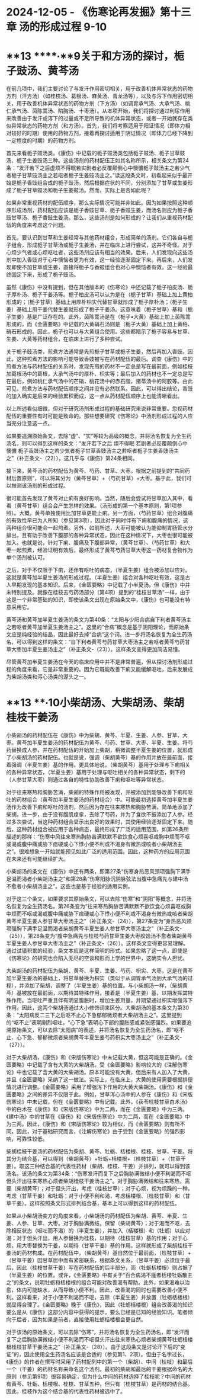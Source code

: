 # 2024-12-05 - 《伤寒论再发掘》第十三章 汤的形成过程 9-10

# **13 ****∙****9关于和方汤的探讨，栀子豉汤、黄芩汤**

在前几项中，我们主要讨论了与发汗作用密切相关，用于改善机体异常状态的药物方剂（汗方汤）（如桂枝汤、葛根汤、麻黄汤、青龙汤等），以及与泻下作用密切相关，用于改善机体异常状态的药物方剂（下方汤）（如调胃承气汤、大承气汤、桃仁承气汤、茵陈蒿汤、陷胸汤、十枣汤）。从本项开始，我们将探讨通过利尿作用来改善由于发汗或泻下的过量或不足所导致的机体异常状态，或者一开始就存在类似异常状态的药物方剂（和方汤）。首先，我们将考察适用于阳证情况（即体力相对较好的时期）使用的药物方剂，接着再探讨适用于阴证情况（即体力已经下降到一定程度的时期）的药物方剂。

首先来看栀子豉汤类。《康伤》中记载的栀子豉汤类包括栀子豉汤、栀子甘草豉汤、栀子生姜豉汤三种。这些汤剂的药材配伍正如其名称所示，相关条文为第24条：“发汗若下之后虚烦不得眠若实剧者必反覆颠倒心中懊憹栀子豉汤主之若少气者栀子甘草豉汤主之若呕者栀子生姜豉汤主之。”读这段条文时，初看起来似乎最开始是栀子香豉组合成的栀子豉汤，然后根据症状的不同，分别添加了甘草或生姜形成了栀子甘草豉汤和栀子生姜豉汤。然而，实际上是否如此呢？

如果非常重视药材的配伍顺序，那么实际情况可能并非如此。因为如果按照这种顺序形成汤剂，药材配伍应该是栀子香豉甘草、栀子香豉生姜，而汤名则应为栀子香豉甘草汤、栀子香豉生姜汤。那么，这些汤剂是如何形成的？让我们从重视药材配伍的角度来考虑这个问题。

首先，要认识到甘草和生姜经常与其他药材组合，形成简单的汤剂。它们各自与栀子组合，形成栀子甘草汤或栀子生姜汤，并在临床上进行尝试，这并不奇怪。对于心烦少气者或心烦呕吐者，这些汤剂应该有相当的效果。后来，人们发现向这些汤剂中加入香豉对于心中懊恼者更为有效，这一经验逐渐固定下来。再后来，人们发现即使不加甘草或生姜，直接将栀子与香豉组合也对心中懊恼者有效，这一经验最终固定下来，形成了栀子豉汤。

虽然《康伤》中没有提到，但在其他版本的《伤寒论》中还记载了栀子柏皮汤、栀子厚朴汤、栀子干姜汤等。栀子柏皮汤可以认为是在（栀子甘草）基础上加上黄柏形成的；（栀子甘草）基础上用厚朴枳实代替甘草就形成了栀子厚朴汤；（栀子生姜）基础上用干姜代替生姜就形成了栀子干姜汤。这意味着（栀子甘草）基和（栀子生姜）基是广泛存在的。此外，茵陈蒿汤是在（栀子•大黄）基础上加上茵陈蒿形成的，而《金匮要略》中记载的大黄硝石汤则是（栀子大黄）基础上加上黄柏、硝石形成的。因此，栀子也可以与大黄组合使用。这些都暗示了栀子容易与甘草、生姜、大黄等药材组合，在临床上进行了多种尝试。

关于栀子豉汤类，煎煮方法通常是先煎栀子甘草或栀子生姜，然后再加入香豉。因此，这种煎煮方法的影响可能导致香豉被写在药材配伍的最后。调查《康伤》中的煎煮方法与药材配伍的关系时，发现先煎的药材不一定总是写在最前面，例如桂枝加葛根汤中的葛根，大承气汤中的厚朴、枳实等；最后加入的药材也不一定总是写在最后，例如桃仁承气汤中的芒硝，桃花汤中的赤石脂，猪苓汤中的阿胶等。由此可见，煎煮方法与药材配伍顺序之间并没有必然联系。因此，可以得出结论，香豉的加入确实是后来的经验累积而成，这一点从药材配伍顺序上也能清晰看出。

以上所述看似细微，但对于研究汤剂形成过程的基础研究来说非常重要。忽视药材配伍的重要性有时可能是致命的。那些想要研究《伤寒论》中汤剂形成过程的人应当充分注意这一点。

如果要追溯原始条文，去除“虚”、“实”等较为高级的概念，并将汤名恢复为全生药汤名，则可以得到这样的条文：“发汗若下之后 煩不得眠 若剧者必反覆颠倒心中懊憹 栀子香豉汤主之若少気者栀子甘草香豉汤主之若呕者栀子生姜香豉汤主之”（补正条文-（22））。这几乎与《康伤》第24条相同。

接下来，黄芩汤的药材配伍为黄芩、芍药、甘草、大枣。根据之前提到的“共同药材后置原则”，可以将其分为（黄芩甘草）+（芍药甘草）+大枣。基于此，我们可以推测该汤剂的形成过程。

很可能首先发现了黄芩对止痢有良好影响。当然，随后会尝试将甘草加入其中，看看（黄芩甘草）组合会产生怎样的效果。（汤形成的第一个基本原则，第1项参照）。大概，黄芩单独使用比加甘草更能止痢。另一方面，（芍药甘草）组合对腹痛的有效性早已为人所知（参见第3项），因此对于同时伴有下痢和腹痛的情况，这两种组合很可能会一起煎煮。另外，如前所述，大枣可能被认为能抑制胃肠管水分排出，且有助于改善下腹部的各种异常状态，因此在这种情况下，大枣也很可能被加入。也就是说，针对下痢、腹痛及下腹部异常，（黄芩甘草）、（芍药甘草）和大枣一起煎煮，经验证明有效后，最终形成了黄芩芍药甘草大枣这一药材复合物作为单个汤剂被认可。

之后，对于不仅限于下痢，还伴有呕吐的病态，（半夏生姜）组合被添加以应对。这就是黄芩加半夏生姜汤的形成过程。（半夏生姜）组合对各种呕吐有效，这是古人早期发现的基本知识。后来，《金匮要略》中记载了小半夏汤。但《康伤》中并未特别提及。就像在桂枝去芍药汤部分（第4项）提到的“桂枝甘草汤”一样，由于这是一个非常基础的知识，即使该条文出现在原始条文中，《康伤》也可能没有特意采用它。

黄芩汤和黄芩加半夏生姜汤的条文为第40条：“太阳与少阳合病自下利者黄芩汤主之若呕者黄芩加半夏生姜汤主之”。这里的“合病”概念是基于阴阳理论，而原始条文应是纯经验的结晶，因此最好去掉“合病”这个词。进一步将汤名恢复为全生药汤名，可以得到这样的条文：“自下利者黄芩芍药甘草大枣汤主之若呕者黄芩芍药甘草大枣加半夏生姜汤主之”（补正条文-（23））。这样条文变得更加简洁易懂。

尽管黄芩加半夏生姜汤在今天的临床应用中并不是非常普遍，但从探讨汤剂形成过程的角度来看，它是非常重要的。因为它既能改善下痢又能缓解呕吐，后来发展成为柴胡汤类和泻心汤类的源头之一。

# **13 ****∙10小柴胡汤、大柴胡汤、柴胡桂枝干姜汤**

小柴胡汤的药材配伍在《康伤》中为柴胡、黄芩、半夏、生姜、人参、甘草、大枣。黄芩加半夏生姜汤的药材配伍为黄芩、芍药、甘草、大枣、半夏、生姜。将芍药替换成人参，并在药材配伍的开始加上柴胡，稍微调整半夏生姜的位置，就形成了小柴胡汤的药材配伍。也就是说，强调（柴胡黄芩）基的作用并放在最前面，接着强调（半夏生姜）基的作用。更具体地说，（柴胡黄芩）基用于处理与下痢相关的各种异常状态，（半夏生姜）基用于处理与呕吐相关的各种异常状态，剩下的（人参甘草大枣）则通过各自的特性协助改善下痢和呕吐等异常状态。

对于往来寒热和胸胁苦满，柴胡的特殊作用被发现，并被添加到能够改善下痢和呕吐的药材组合（黄芩加半夏生姜汤的药材组合）中。可能最初选择黄芩加半夏生姜汤作为改善下痢和呕吐的汤剂，然后因为存在往来寒热和胸胁苦满，简单地添加了柴胡。进一步，由于没有腹肌痉挛，去除了芍药，并为了食欲不振添加了人参。经过多次尝试，当这种药材组合显示出良好的效果时，其使用经验逐渐固定下来。随后，这种药材组合被应用于各种病态，最终形成了广泛的适用范围，如第26条所描述的那样：“伤寒中风往来寒热胸胁苦满默默不欲饮食心烦喜呕或胸中烦而不呕或渴或腹中痛或胁下痞硬或心下悸小便不利或不渴身有微热或咳者小柴胡汤主之”。很难想象一开始就能预见如此广泛的适用范围。因此，这种药方的应用范围在未来还有可能继续扩大。

小柴胡汤的条文在《康伤》中还有两条，即第27条“伤寒身热恶风颈项强胸下满手足温而渴者小柴胡汤主之”和第28条“伤寒阳脉沉阴脉弦法当腹中急痛先与建中汤不愈者小柴胡汤主之”。这些也是基于经验的适用实例。

对于这三个条文，如果要求其原始条文，可以去除“伤寒”和“阴阳”等概念，并将汤名恢复为全生药汤名。第26条变为“往来寒热胸胁苦满默默不欲饮食心烦喜呕或胸中烦而不呕或渴或腹中痛或胁下痞硬或心下悸小便不利或不渴身有微热或咳者柴胡黄芩半夏生姜人参甘草大枣汤主之”（补正条文-（24）），第27条变为“身热恶风颈项强胸下满手足温而渴者柴胡黄芩半夏生姜人参甘草大枣汤主之”（补正条文-（25）），第28条变为“腹中急痛先与桂枝芍药甘草生姜大枣胶饴汤不愈者柴胡黄芩半夏生姜人参甘草大枣汤主之”（补正条文-（26））。这样条文变得更容易理解。通过试错积累的经验，条文本应是这样简明的形式。如果忽略了这一点，即使是《伤寒论》的研究也会陷入无尽的空谈和形而上学的世界中，这确实令人担忧。

大柴胡汤的药材配伍为柴胡、黄芩、半夏、生姜、芍药、枳实、大枣。这是在黄芩加半夏生姜汤的基础上，将甘草替换为枳实（类似于从调胃承气汤到大承气汤的过程），并添加了柴胡，调整了（半夏生姜）基的位置。与小柴胡汤一样，（柴胡黄芩）基被放在最前面，以期待其特殊作用，接着是（半夏生姜）基，以期发挥其特殊作用。当呕吐严重且伴有明显腹胀时，增加生姜用量，并期望通过枳实增强泻下作用。因此，这两个柴胡汤通过大小修饰词来区分。大柴胡汤的基本条文为第30条：“太阳病反二三下之后呕不止心下急郁郁微烦者大柴胡汤主之”。这里提到的“呕不止”表明剧烈呕吐，“心下急”表明心下部的腹胀感或紧张感强烈。如果要追溯原始条文，可以去除“太阳病”的表述，并将汤名恢复为全生药汤名，即“呕不止、心下急、郁郁微烦者柴胡黄芩半夏生姜芍药枳实大枣汤主之”（补正条文-（27））。

对于大柴胡汤，《康伤》和《宋版伤寒论》中未记载大黄，但这可能是正确的。《金匮要略》中记载了含有大黄的大柴胡汤。受《金匮要略》影响较大的《注解伤寒论》中也记载了含大黄的大柴胡汤。原本可能没有大黄，但后来有人加入了大黄，并且《金匮要略》采纳了这一做法。实际上，在临床上，大黄的使用需要根据排便情况进行调整。《金匮要略》采用了增强泻下作用的大黄大柴胡汤。《康伤》和《金匮要略》之间的差异不仅限于此。例如，甘草泻心汤中的人参在《康伤》和《宋版伤寒论》中未记载，但在《金匮要略》中有记载。此外，《茯苓桂枝甘草白术汤》中的白术在《康伤》和《宋版伤寒论》中为二两，而在《金匮要略》中为三两。《建中汤》中的甘草在《康伤》和《宋版伤寒论》中为二两，而在《金匮要略》中为三两。因此，《康伤》和《宋版伤寒论》较为相似，而《金匮要略》则有所不同。因此，对于基础研究而言，《注解伤寒论》由于受到《金匮要略》的强烈影响，可靠性较低。

柴胡桂枝干姜汤的药材配伍为柴胡、黄芩、牡蛎、栝楼根、桂枝、甘草、干姜。将其分为结合基，可以得到（柴胡黄芩）+牡蛎+栝楼根+（桂枝甘草）+（甘草干姜）。取这三种结合基的代表性药材（柴胡、桂枝、干姜）并排列，就可以得到该汤名。该汤的条文为第34条：“伤寒发汗而复下之后胸胁满微结小便不利渴而不呕但头汗出往来寒热心烦者柴胡桂枝干姜汤主之”。对于胸胁满微结和往来寒热，需要（柴胡黄芩）；对于但头汗出，考虑（桂枝甘草）；对于心烦，视为烦躁的一种，考虑（甘草干姜）和牡蛎；对于小便不利和渴，考虑栝楼根、（桂枝甘草）和（甘草干姜）。这样按照条文形式排列结合基，基本上可以得到这样的药材配伍。

如果从小柴胡汤变方的角度来看，小柴胡汤的药材配伍为柴胡、黄芩、半夏、生姜、人参、甘草、大枣。对于胸胁满微结，保留（柴胡黄芩）；对于渴而不呕，去除相反状态（呕吐而不渴）的（半夏生姜），并加入（栝楼根）和（牡蛎）以应对渴；对于但头汗出，用人参替换为桂枝，以期待（桂枝甘草）基的作用；对于心烦，用大枣替换为干姜，以期待（甘草干姜）基的作用。这样就形成了柴胡桂枝干姜汤的药材构成。在药材配伍中，（柴胡黄芩）基自然位于最前面，（桂枝甘草）+（甘草干姜）因甘草居中而有紧密联系，根据条文关系，（甘草干姜）必须位于最后，因此（桂枝甘草干姜）写在药材配伍的后半部分，而（牡蛎栝楼根）则占据了（半夏生姜）的位置。或许，《金匮要略》中有关于“百合病渴不瘥者栝楼牡蛎散主之”的条文，说明牡蛎和栝楼根的组合可能对改善渴有帮助。此外，如果渴难以治愈，体内可能缺水，从而导致小便不利。因此，改善渴的同时也需要改善小便不利。这样看来，对于小便不利渴而不呕，去除（半夏生姜）并放置（牡蛎栝楼根）就显得合理了。《金匮要略》晚于《康伤》，因此（牡蛎栝楼根）组合改善渴的知识要么是从《康伤》这部分内容中获得的提示，要么已经是已知的经验知识。笔者倾向于后者，因为如果是前者，直接使用牡蛎栝楼根会更自然。

对于该汤的原始条文，可以去除“伤寒”，并将汤名恢复为全生药汤名，即“发汗而复下之后胸胁满微结小便不利渴而不呕但头汗出往来寒热心烦者柴胡黄芩牡蛎栝楼根桂枝甘草干姜汤主之”（补正条文-（28））。由于这段条文是讨论汗下后的“变证”的，因此使用全生药汤名应该是合适的（参见第1、2项）。但由于名字过长，《康伤》的作者在撰写时采用了药材配列中的第一个（柴胡）、中间（桂枝）和最后一个（干姜）的药材名称来命名这个汤剂。最初的柴胡和最后的干姜根据命名的大原则（参见第9项）很容易确定，但为什么中间的药材选择了桂枝呢？中间的药材有黄芩、牡蛎、栝楼根、桂枝、甘草五种，但只有（桂枝甘草）是药材的结合基。因此，桂枝作为这个结合基的代表性药材被选中了。